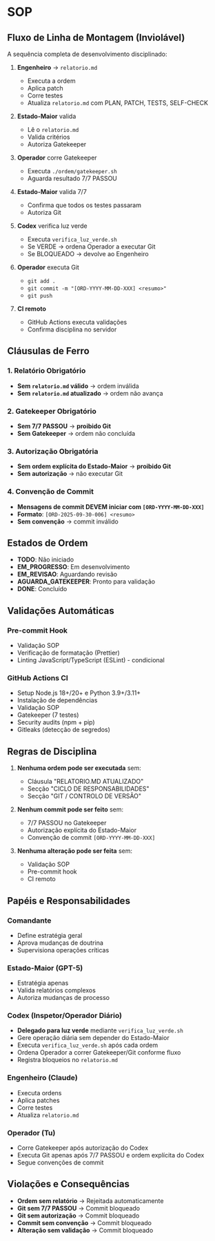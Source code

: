 # SOP

## Fluxo de Linha de Montagem (Inviolável)

A sequência completa de desenvolvimento disciplinado:

1. **Engenheiro** → `relatorio.md`
   - Executa a ordem
   - Aplica patch
   - Corre testes
   - Atualiza `relatorio.md` com PLAN, PATCH, TESTS, SELF-CHECK

2. **Estado-Maior** valida
   - Lê o `relatorio.md`
   - Valida critérios
   - Autoriza Gatekeeper

3. **Operador** corre Gatekeeper
   - Executa `./ordem/gatekeeper.sh`
   - Aguarda resultado 7/7 PASSOU

4. **Estado-Maior** valida 7/7
   - Confirma que todos os testes passaram
   - Autoriza Git

5. **Codex** verifica luz verde
   - Executa `verifica_luz_verde.sh`
   - Se VERDE → ordena Operador a executar Git
   - Se BLOQUEADO → devolve ao Engenheiro

6. **Operador** executa Git
   - `git add .`
   - `git commit -m "[ORD-YYYY-MM-DD-XXX] <resumo>"`
   - `git push`

7. **CI remoto**
   - GitHub Actions executa validações
   - Confirma disciplina no servidor

## Cláusulas de Ferro

### 1. Relatório Obrigatório

- **Sem `relatorio.md` válido** → ordem inválida
- **Sem `relatorio.md` atualizado** → ordem não avança

### 2. Gatekeeper Obrigatório

- **Sem 7/7 PASSOU** → **proibido Git**
- **Sem Gatekeeper** → ordem não concluída

### 3. Autorização Obrigatória

- **Sem ordem explícita do Estado-Maior** → **proibido Git**
- **Sem autorização** → não executar Git

### 4. Convenção de Commit

- **Mensagens de commit DEVEM iniciar com `[ORD-YYYY-MM-DD-XXX]`**
- **Formato**: `[ORD-2025-09-30-006] <resumo>`
- **Sem convenção** → commit inválido

## Estados de Ordem

- **TODO**: Não iniciado
- **EM_PROGRESSO**: Em desenvolvimento
- **EM_REVISAO**: Aguardando revisão
- **AGUARDA_GATEKEEPER**: Pronto para validação
- **DONE**: Concluído

## Validações Automáticas

### Pre-commit Hook

- Validação SOP
- Verificação de formatação (Prettier)
- Linting JavaScript/TypeScript (ESLint) - condicional

### GitHub Actions CI

- Setup Node.js 18+/20+ e Python 3.9+/3.11+
- Instalação de dependências
- Validação SOP
- Gatekeeper (7 testes)
- Security audits (npm + pip)
- Gitleaks (detecção de segredos)

## Regras de Disciplina

1. **Nenhuma ordem pode ser executada** sem:
   - Cláusula "RELATORIO.MD ATUALIZADO"
   - Secção "CICLO DE RESPONSABILIDADES"
   - Secção "GIT / CONTROLO DE VERSÃO"

2. **Nenhum commit pode ser feito** sem:
   - 7/7 PASSOU no Gatekeeper
   - Autorização explícita do Estado-Maior
   - Convenção de commit `[ORD-YYYY-MM-DD-XXX]`

3. **Nenhuma alteração pode ser feita** sem:
   - Validação SOP
   - Pre-commit hook
   - CI remoto

## Papéis e Responsabilidades

### Comandante

- Define estratégia geral
- Aprova mudanças de doutrina
- Supervisiona operações críticas

### Estado-Maior (GPT-5)

- Estratégia apenas
- Valida relatórios complexos
- Autoriza mudanças de processo

### Codex (Inspetor/Operador Diário)

- **Delegado para luz verde** mediante `verifica_luz_verde.sh`
- Gere operação diária sem depender do Estado-Maior
- Executa `verifica_luz_verde.sh` após cada ordem
- Ordena Operador a correr Gatekeeper/Git conforme fluxo
- Registra bloqueios no `relatorio.md`

### Engenheiro (Claude)

- Executa ordens
- Aplica patches
- Corre testes
- Atualiza `relatorio.md`

### Operador (Tu)

- Corre Gatekeeper após autorização do Codex
- Executa Git apenas após 7/7 PASSOU e ordem explícita do Codex
- Segue convenções de commit

## Violações e Consequências

- **Ordem sem relatório** → Rejeitada automaticamente
- **Git sem 7/7 PASSOU** → Commit bloqueado
- **Git sem autorização** → Commit bloqueado
- **Commit sem convenção** → Commit bloqueado
- **Alteração sem validação** → Commit bloqueado
